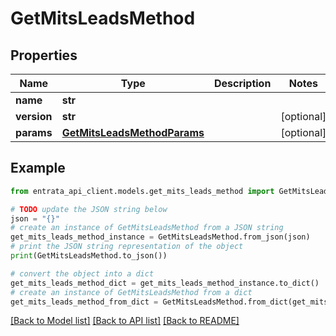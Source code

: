 # GetMitsLeadsMethod


## Properties

Name | Type | Description | Notes
------------ | ------------- | ------------- | -------------
**name** | **str** |  | 
**version** | **str** |  | [optional] 
**params** | [**GetMitsLeadsMethodParams**](GetMitsLeadsMethodParams.md) |  | [optional] 

## Example

```python
from entrata_api_client.models.get_mits_leads_method import GetMitsLeadsMethod

# TODO update the JSON string below
json = "{}"
# create an instance of GetMitsLeadsMethod from a JSON string
get_mits_leads_method_instance = GetMitsLeadsMethod.from_json(json)
# print the JSON string representation of the object
print(GetMitsLeadsMethod.to_json())

# convert the object into a dict
get_mits_leads_method_dict = get_mits_leads_method_instance.to_dict()
# create an instance of GetMitsLeadsMethod from a dict
get_mits_leads_method_from_dict = GetMitsLeadsMethod.from_dict(get_mits_leads_method_dict)
```
[[Back to Model list]](../README.md#documentation-for-models) [[Back to API list]](../README.md#documentation-for-api-endpoints) [[Back to README]](../README.md)


